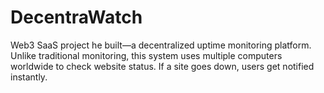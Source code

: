 # DecentraWatch
Web3 SaaS project he built—a decentralized uptime monitoring platform. Unlike traditional monitoring, this system uses multiple computers worldwide to check website status. If a site goes down, users get notified instantly.
